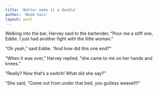 ```yaml
---
title: 'Better make it a double'
author: 'Noam Sain'
layout: post
---
```


Walking into the bar, Harvey said to the bartender, “Pour me a stiff one, Eddie. I just had another fight with the little woman.”

“Oh yeah,” said Eddie. “And how did this one end?”

“When it was over,” Harvey replied, “she came to me on her hands and knees.”

“Really? Now that’s a switch! What did she say?”

“She said, “Come out from under that bed, you gutless weasel!!!”